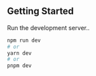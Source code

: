 ## Getting Started

Run the development server..

```bash
npm run dev
# or
yarn dev
# or
pnpm dev
```

